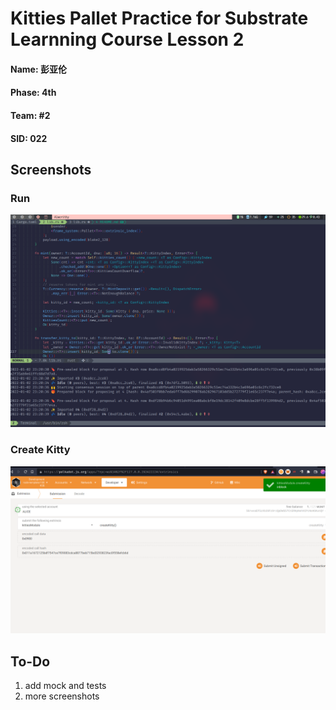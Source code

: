 # Kitties Pallet Practice for Substrate Learnning Course Lesson 2

#### Name: 彭亚伦
#### Phase: 4th
#### Team: #2
#### SID: 022



## Screenshots
### Run
![Run node](https://raw.githubusercontent.com/Arstman/kittes-substrate-l/main/screenshots/kitties.png)
### Create Kitty
![Create Kitty](https://raw.githubusercontent.com/Arstman/kittes-substrate-l/main/screenshots/kittie_create.png)

## To-Do
1. add mock and tests
2. more screenshots
